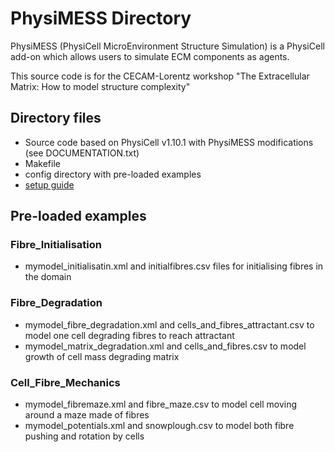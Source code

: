 # PhysiMESS Directory
PhysiMESS (PhysiCell MicroEnvironment Structure Simulation) is a PhysiCell add-on which allows users to simulate ECM components as agents. 

This source code is for the CECAM-Lorentz workshop "The Extracellular Matrix: How to model structure complexity"

## Directory files
* Source code based on PhysiCell v1.10.1 with PhysiMESS modifications (see DOCUMENTATION.txt)
* Makefile
* config directory with pre-loaded examples
* [setup guide](https://github.com/physicell-training/cecam23/tree/main/code/PhysiMeSS/setup/PhysiMESS_setup_guide.pdf)


## Pre-loaded examples

### Fibre_Initialisation
* mymodel_initialisatin.xml and initialfibres.csv files for initialising fibres in the domain

### Fibre_Degradation 
* mymodel_fibre_degradation.xml and cells_and_fibres_attractant.csv to model one cell degrading fibres to reach attractant
* mymodel_matrix_degradation.xml and cells_and_fibres.csv to model growth of cell mass degrading matrix

### Cell_Fibre_Mechanics
* mymodel_fibremaze.xml and fibre_maze.csv to model cell moving around a maze made of fibres
* mymodel_potentials.xml and snowplough.csv to model both fibre pushing and rotation by cells
